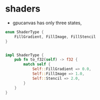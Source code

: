 # shaders

* gpucanvas has only three states,
```rust
enum ShaderType {
    FillGradient, FillImage, FillStencil
}


impl ShaderType {
    pub fn to_f32(self) -> f32 {
        match self {
            Self::FillGradient => 0.0,
            Self::FillImage => 1.0,
            Self::Stencil => 2.0,
        }
    }
}

```